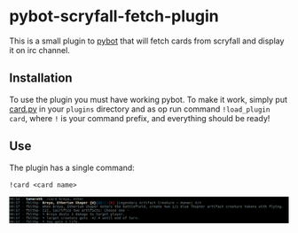 # pybot-scryfall-fetch-plugin
This is a small plugin to [pybot](https://github.com/pingwindyktator/pybot) that will fetch cards from scryfall and display it on irc channel.

## Installation

To use the plugin you must have working pybot. To make it work, simply put [card.py](./card.py) in your `plugins` directory and as op run command `!load_plugin card`, where `!` is your command prefix, and everything should be ready!

## Use

The plugin has a single command:

```
!card <card name>
```
![Example](./pybot-card-example.png)
